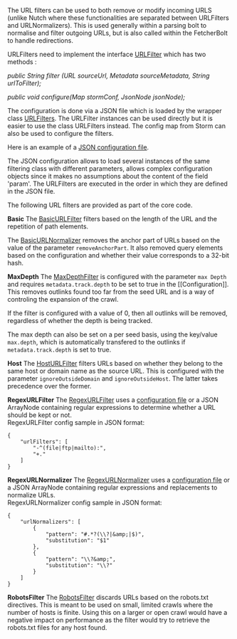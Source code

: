 The URL filters can be used to both remove or modify incoming URLS (unlike Nutch where these functionalities are separated between URLFilters and URLNormalizers). This is used generally within a parsing bolt to normalise and filter outgoing URLs, but is also called within the FetcherBolt to handle redirections.

URLFilters need to implement the interface [URLFilter](https://github.com/DigitalPebble/storm-crawler/blob/master/core/src/main/java/com/digitalpebble/stormcrawler/filtering/URLFilter.java) which has two methods : 

_public String filter (URL sourceUrl, Metadata sourceMetadata,
            String urlToFilter);_

_public void configure(Map stormConf, JsonNode jsonNode);_

The configuration is done via a JSON file which is loaded by the wrapper class [URLFilters](https://github.com/DigitalPebble/storm-crawler/blob/master/core/src/main/java/com/digitalpebble/stormcrawler/filtering/URLFilters.java). The URLFilter instances can be used directly but it is easier to use the class URLFilters instead. The config map from Storm can also be used to configure the filters.

Here is an example of a [JSON configuration file](https://github.com/DigitalPebble/storm-crawler/blob/master/core/src/main/resources/urlfilters.json).

The JSON configuration allows to load several instances of the same filtering class with different parameters,  allows complex configuration objects since it makes no assumptions about the content of the field 'param'. The URLFilters are executed in the order in which they are defined in the JSON file.

The following URL filters are provided as part of the core code.

**Basic**
The [BasicURLFilter](https://github.com/DigitalPebble/storm-crawler/blob/master/core/src/main/java/com/digitalpebble/stormcrawler/filtering/basic/BasicURLFilter.java) filters based on the length of the URL and the repetition of path elements. 

The [BasicURLNormalizer](https://github.com/DigitalPebble/storm-crawler/blob/master/core/src/main/java/com/digitalpebble/stormcrawler/filtering/basic/BasicURLNormalizer.java) removes the anchor part of URLs based on the value of the parameter `removeAnchorPart`. It also removed query elements based on the configuration and whether their value corresponds to a 32-bit hash.

**MaxDepth**
The [MaxDepthFilter](https://github.com/DigitalPebble/storm-crawler/blob/master/core/src/main/java/com/digitalpebble/stormcrawler/filtering/depth/MaxDepthFilter.java) is configured with the parameter `max Depth` and requires `metadata.track.depth` to be set to true in the [[Configuration]]. This removes outlinks found too far from the seed URL and is a way of controling the expansion of the crawl.

If the filter is configured with a value of 0, then all outlinks will be removed, regardless of whether the depth is being tracked.

The max depth can also be set on a per seed basis, using the key/value `max.depth`, which is automatically transfered to the outlinks if `metadata.track.depth` is set to true.

**Host**
The [HostURLFilter](https://github.com/DigitalPebble/storm-crawler/blob/master/core/src/main/java/com/digitalpebble/stormcrawler/filtering/host/HostURLFilter.java) filters URLs based on whether they belong to the same host or domain name as the source URL. This is configured with the parameter `ignoreOutsideDomain` and `ignoreOutsideHost`. The latter takes precedence over the former.

**RegexURLFilter**
The [RegexURLFilter](https://github.com/DigitalPebble/storm-crawler/blob/master/core/src/main/java/com/digitalpebble/stormcrawler/filtering/regex/RegexURLFilter.java) uses a [configuration file](https://github.com/DigitalPebble/storm-crawler/blob/master/core/src/main/resources/default-regex-filters.txt) or a JSON ArrayNode containing regular expressions to determine whether a URL should be kept or not.
<br/>
RegexURLFilter config sample in JSON format:<br/>
```
{
    "urlFilters": [
        "-^(file|ftp|mailto):",
        "+."
    ]
}
```

**RegexURLNormalizer**
The [RegexURLNormalizer](https://github.com/DigitalPebble/storm-crawler/blob/master/core/src/main/java/com/digitalpebble/stormcrawler/filtering/regex/RegexURLNormalizer.java) uses a [configuration file](https://github.com/DigitalPebble/storm-crawler/blob/master/core/src/main/resources/default-regex-normalizers.xml) or a JSON ArrayNode containing regular expressions and replacements to normalize URLs.
<br/>
RegexURLNormalizer config sample in JSON format:<br/>
```
{
    "urlNormalizers": [
        {
            "pattern": "#.*?(\\?|&amp;|$)",
            "substitution": "$1"
        },
        {
            "pattern": "\\?&amp;",
            "substitution": "\\?"
        }
    ]
}
```

**RobotsFilter**
The [RobotsFilter](https://github.com/DigitalPebble/storm-crawler/blob/master/core/src/main/java/com/digitalpebble/stormcrawler/filtering/robots/RobotsFilter.java) discards URLs based on the robots.txt directives. This is meant to be used on small, limited crawls where the number of hosts is finite. Using this on a larger or open crawl would have a negative impact on performance as the filter would try to retrieve the robots.txt files for any host found.